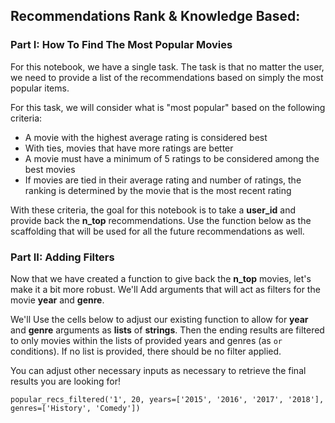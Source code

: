 ## Recommendations Rank & Knowledge Based: 

### Part I: How To Find The Most Popular Movies

For this notebook, we have a single task.  The task is that no matter the user, we need to provide a list of the recommendations based on simply the most popular items.

For this task, we will consider what is "most popular" based on the following criteria:

* A movie with the highest average rating is considered best
* With ties, movies that have more ratings are better
* A movie must have a minimum of 5 ratings to be considered among the best movies
* If movies are tied in their average rating and number of ratings, the ranking is determined by the movie that is the most recent rating

With these criteria, the goal for this notebook is to take a **user_id** and provide back the **n_top** recommendations.  Use the function below as the scaffolding that will be used for all the future recommendations as well.

### Part II: Adding Filters

Now that we have created a function to give back the **n_top** movies, let's make it a bit more robust. We'll Add arguments that will act as filters for the movie **year** and **genre**.  

We'll Use the cells below to adjust our existing function to allow for **year** and **genre** arguments as **lists** of **strings**.  Then the ending results are filtered to only movies within the lists of provided years and genres (as `or` conditions).  If no list is provided, there should be no filter applied.

You can adjust other necessary inputs as necessary to retrieve the final results you are looking for!

```
popular_recs_filtered('1', 20, years=['2015', '2016', '2017', '2018'], genres=['History', 'Comedy'])
```